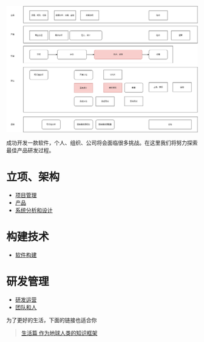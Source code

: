 ![](image/process.drawio.png)

成功开发一款软件，个人、组织、公司将会面临很多挑战。在这里我们将努力探索最佳产品研发过程。

# 立项、架构
* [项目管理](project.md)
* [产品](product.md)
* [系统分析和设计](design.md)

# 构建技术
* [软件构建](build.md)

# 研发管理
* [研发运营](engineer.md)
* [团队和人](person.md)

为了更好的生活，下面的链接也适合你
> [生活篇 作为地球人类的知识框架](https://github.com/codefossil/livingbook)
